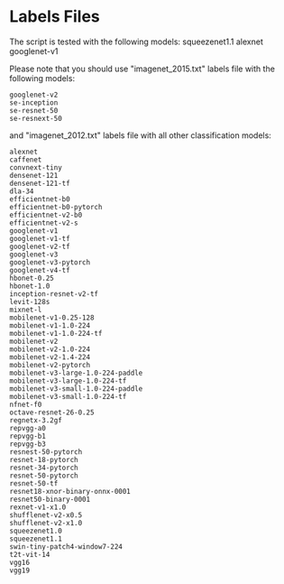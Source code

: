 # Labels Files

The script is tested with the following models:
    squeezenet1.1
    alexnet
    googlenet-v1

Please note that you should use "imagenet_2015.txt" labels file with the following models:

    googlenet-v2
    se-inception
    se-resnet-50
    se-resnext-50

and "imagenet_2012.txt" labels file with all other classification models:

    alexnet
    caffenet
    convnext-tiny
    densenet-121
    densenet-121-tf
    dla-34
    efficientnet-b0
    efficientnet-b0-pytorch
    efficientnet-v2-b0
    efficientnet-v2-s
    googlenet-v1
    googlenet-v1-tf
    googlenet-v2-tf
    googlenet-v3
    googlenet-v3-pytorch
    googlenet-v4-tf
    hbonet-0.25
    hbonet-1.0
    inception-resnet-v2-tf
    levit-128s
    mixnet-l
    mobilenet-v1-0.25-128
    mobilenet-v1-1.0-224
    mobilenet-v1-1.0-224-tf
    mobilenet-v2
    mobilenet-v2-1.0-224
    mobilenet-v2-1.4-224
    mobilenet-v2-pytorch
    mobilenet-v3-large-1.0-224-paddle
    mobilenet-v3-large-1.0-224-tf
    mobilenet-v3-small-1.0-224-paddle
    mobilenet-v3-small-1.0-224-tf
    nfnet-f0
    octave-resnet-26-0.25
    regnetx-3.2gf
    repvgg-a0
    repvgg-b1
    repvgg-b3
    resnest-50-pytorch
    resnet-18-pytorch
    resnet-34-pytorch
    resnet-50-pytorch
    resnet-50-tf
    resnet18-xnor-binary-onnx-0001
    resnet50-binary-0001
    rexnet-v1-x1.0
    shufflenet-v2-x0.5
    shufflenet-v2-x1.0
    squeezenet1.0
    squeezenet1.1
    swin-tiny-patch4-window7-224
    t2t-vit-14
    vgg16
    vgg19
